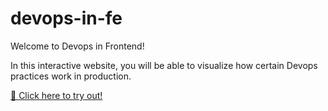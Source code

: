 # devops-in-fe
Welcome to Devops in Frontend!

In this interactive website, you will be able to visualize how certain Devops practices work in production.

[🚀 Click here to try out!](https://devops-in-fe.vercel.app/load-balancer)

